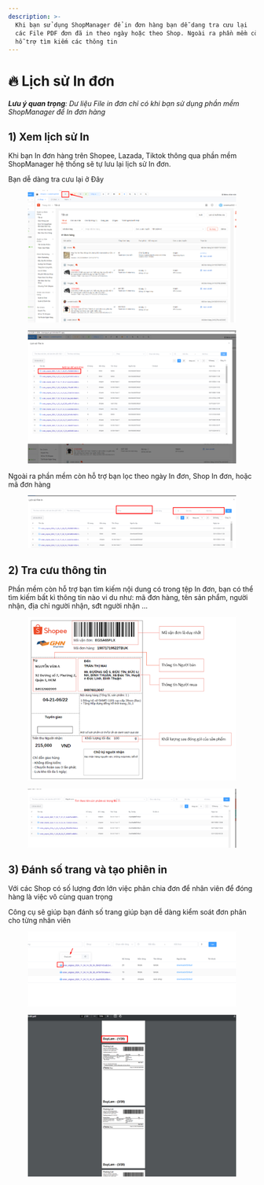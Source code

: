 ```yaml
---
description: >-
  Khi bạn sử dụng ShopManager để in đơn hàng bạn dễ dang tra cưu lại
  các File PDF đơn đã in theo ngày hoặc theo Shop. Ngoài ra phần mềm còn
  hỗ trợ tìm kiếm các thông tin
---
```


# 🔥 Lịch sử In đơn

_**Lưu ý quan trọng**: Dư liệu File in đơn chỉ có khi bạn sử dụng phần mềm ShopManager để In đơn hàng_

## 1) Xem lịch sử In

Khi bạn In đơn hàng trên Shopee, Lazada, Tiktok thông qua phần mềm ShopManager hệ thống sẽ tự lưu lại lịch sử In đơn.

Bạn dễ dàng tra cưu lại ở Đây

<figure><img src="../../.gitbook/assets/image (2).png" alt=""><figcaption></figcaption></figure>

<figure><img src="../../.gitbook/assets/image (1) (1).png" alt=""><figcaption></figcaption></figure>

Ngoài ra phần mềm còn hỗ trợ bạn lọc theo ngày In đơn, Shop In đơn, hoặc mã đơn hàng

<figure><img src="../../.gitbook/assets/image (3).png" alt=""><figcaption></figcaption></figure>



## 2) Tra cưu thông tin

Phần mềm còn hỗ trợ bạn tìm kiếm nội dung có trong tệp In đơn, bạn có thể tìm kiếm bất kì thông tin nào vi du như:  mã đơn hàng, tên sản phẩm, người nhận, địa chỉ người nhận, sđt người nhận ...



<figure><img src="../../.gitbook/assets/image (5).png" alt=""><figcaption></figcaption></figure>



<figure><img src="../../.gitbook/assets/image (4).png" alt=""><figcaption></figcaption></figure>



## 3) Đánh số trang và tạo phiên in

Với các Shop có số lượng đơn lớn việc phân chia đơn để nhân viên để đóng hàng là việc vô cùng quan trọng

Công cụ sẽ giúp bạn đánh số trang giúp bạn dễ dàng kiểm soát đơn phân cho từng nhân viên

<figure><img src="../../.gitbook/assets/image (343).png" alt=""><figcaption></figcaption></figure>



<figure><img src="../../.gitbook/assets/image (342).png" alt=""><figcaption></figcaption></figure>
